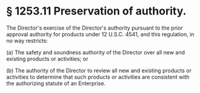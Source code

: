 # § 1253.11   Preservation of authority.

The Director's exercise of the Director's authority pursuant to the prior approval authority for products under 12 U.S.C. 4541, and this regulation, in no way restricts:


(a) The safety and soundness authority of the Director over all new and existing products or activities; or


(b) The authority of the Director to review all new and existing products or activities to determine that such products or activities are consistent with the authorizing statute of an Enterprise.








